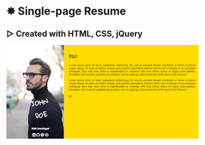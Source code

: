 # ✸ Single-page Resume
## ▷ Created with HTML, CSS, jQuery
![Alt text](/sample02/images/resume03.png?raw=true "resume")
